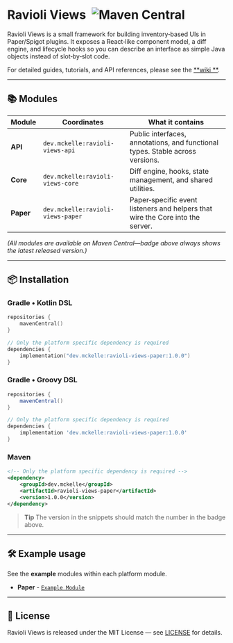 # Ravioli Views  ![Maven Central](https://img.shields.io/maven-central/v/dev.mckelle/ravioli-views-core)

Ravioli Views is a small framework for building inventory‑based UIs in Paper/Spigot plugins.
It exposes a React‑like component model, a diff engine, and lifecycle hooks so you can describe an interface as simple
Java objects instead of slot‑by‑slot code.

For detailed guides, tutorials, and API references, please see the [**wiki
**](https://github.com/Kazzababe/ravioli-views/wiki).

---

## 📚 Modules

| Module    | Coordinates                       | What it contains                                                               |
|-----------|-----------------------------------|--------------------------------------------------------------------------------|
| **API**   | `dev.mckelle:ravioli-views-api`   | Public interfaces, annotations, and functional types. Stable across versions.  |
| **Core**  | `dev.mckelle:ravioli-views-core`  | Diff engine, hooks, state management, and shared utilities.                    |
| **Paper** | `dev.mckelle:ravioli-views-paper` | Paper‑specific event listeners and helpers that wire the Core into the server. |

*(All modules are available on Maven Central—badge above always shows the latest released version.)*

---

## 📦 Installation

### Gradle • Kotlin DSL

```kotlin
repositories {
    mavenCentral()
}

// Only the platform specific dependency is required
dependencies {
    implementation("dev.mckelle:ravioli-views-paper:1.0.0")
}
```

### Gradle • Groovy DSL

```groovy
repositories {
    mavenCentral()
}

// Only the platform specific dependency is required
dependencies {
    implementation 'dev.mckelle:ravioli-views-paper:1.0.0'
}
```

### Maven

```xml
<!-- Only the platform specific dependency is required -->
<dependency>
    <groupId>dev.mckelle</groupId>
    <artifactId>ravioli-views-paper</artifactId>
    <version>1.0.0</version>
</dependency>
```

> **Tip** The version in the snippets should match the number in the badge above.

---

## 🛠️ Example usage

See the **example** modules within each platform module.

- **Paper** - [`Example Module`](./paper/example)

---

## 📄 License

Ravioli Views is released under the MIT License — see [LICENSE](https://opensource.org/license/mit) for details.
